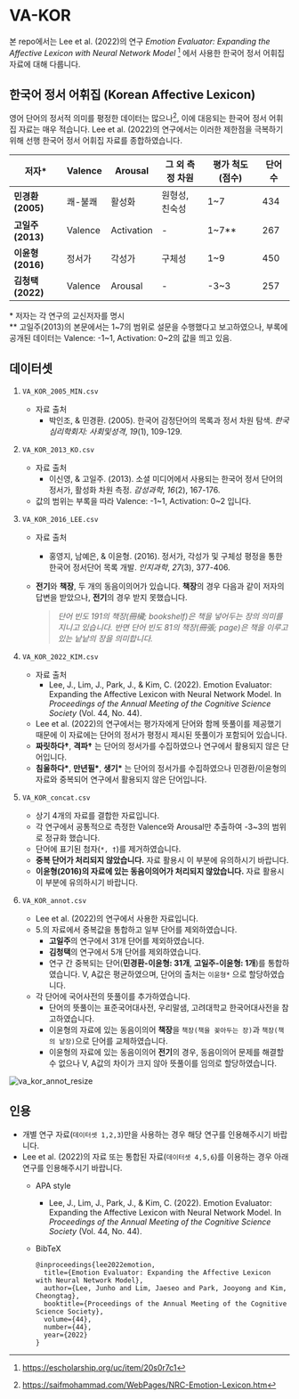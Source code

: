 # VA-KOR

본 repo에서는 Lee et al. (2022)의 연구 *Emotion Evaluator: Expanding the Affective Lexicon with Neural Network Model* [^1] 에서 사용한 한국어 정서 어휘집 자료에 대해 다룹니다.

## 한국어 정서 어휘집 (Korean Affective Lexicon)

영어 단어의 정서적 의미를 평정한 데이터는 많으나[^2], 이에 대응되는 한국어 정서 어휘집 자료는 매우 적습니다. Lee et al. (2022)의 연구에서는 이러한 제한점을 극복하기 위해 선행 한국어 정서 어휘집 자료를 종합하였습니다.



| **저자***       | **Valence** | **Arousal** | **그 외 측정 차원** | **평가 척도(점수)** | **단어 수** |
|---------------|-------------|-------------|---------------|---------------|----------|
| **민경환(2005)** | 쾌-불쾌        | 활성화         | 원형성, 친숙성      | 1~7           | 434      |
| **고일주(2013)** | Valence     | Activation  | -             | 1~7**         | 267      |
| **이윤형(2016)** | 정서가         | 각성가         | 구체성           | 1~9           | 450      |
| **김청택(2022)** | Valence     | Arousal     | -             | -3~3          | 257      |

\* 저자는 각 연구의 교신저자를 명시  
\** 고일주(2013)의 본문에서는 1~7의 범위로 설문을 수행했다고 보고하였으나, 부록에 공개된 데이터는 Valence: -1\~1, Activation: 0\~2의 값을 띄고 있음.





## 데이터셋

1. `VA_KOR_2005_MIN.csv`  
   - 자료 출처
     - 박인조, & 민경환. (2005). 한국어 감정단어의 목록과 정서 차원 탐색. *한국심리학회지: 사회및성격*, *19*(1), 109-129.  
  
2. `VA_KOR_2013_KO.csv`  
   - 자료 출처
     - 이신영, & 고일주. (2013). 소셜 미디어에서 사용되는 한국어 정서 단어의 정서가, 활성화 차원 측정. *감성과학*, *16*(2), 167-176.
   - 값의 범위는 부록을 따라 Valence: -1\~1, Activation: 0\~2 입니다.
   
3. `VA_KOR_2016_LEE.csv`  
   - 자료 출처
     - 홍영지, 남예은, & 이윤형. (2016). 정서가, 각성가 및 구체성 평정을 통한 한국어 정서단어 목록 개발. *인지과학*, *27*(3), 377-406.  
   - **전기**와 **책장**, 두 개의 동음이의어가 있습니다. **책장**의 경우 다음과 같이 저자의 답변을 받았으나, **전기**의 경우 받지 못했습니다.

      > *단어 빈도 191의 책장(冊欌; bookshelf)은 책을 넣어두는 장의 의미를 지니고 있습니다. 반면 단어 빈도 81의 책장(冊張; page)은 책을 이루고 있는 낱낱의 장을 의미합니다.*
      
4. `VA_KOR_2022_KIM.csv`  
   - 자료 출처  
     - Lee, J., Lim, J., Park, J., & Kim, C. (2022). Emotion Evaluator: Expanding the Affective Lexicon with Neural Network Model. In *Proceedings of the Annual Meeting of the Cognitive Science Society* (Vol. 44, No. 44).  
   - Lee et al. (2022)의 연구에서는 평가자에게 단어와 함께 뜻풀이를 제공했기 때문에 이 자료에는 단어의 정서가 평정시 제시된 뜻풀이가 포함되어 있습니다.
   - **짜릿하다†**, **격파†** 는 단어의 정서가를 수집하였으나 연구에서 활용되지 않은 단어입니다.
   - **침울하다\***, **만년필\***, **생기\*** 는 단어의 정서가를 수집하였으나 민경환/이윤형의 자료와 중복되어 연구에서 활용되지 않은 단어입니다.

   

5. `VA_KOR_concat.csv`

   - 상기 4개의 자료를 결합한 자료입니다.
   - 각 연구에서 공통적으로 측정한 Valence와 Arousal만 추출하여 -3\~3의 범위로 정규화 했습니다.
   - 단어에 표기된 첨자(`*, †`)를 제거하였습니다.
   - **중복 단어가 처리되지 않았습니다.** 자료 활용시 이 부분에 유의하시기 바랍니다.
   - **이윤형(2016)의 자료에 있는 동음이의어가 처리되지 않았습니다.** 자료 활용시 이 부분에 유의하시기 바랍니다.

   

6. `VA_KOR_annot.csv`

   - Lee et al. (2022)의 연구에서 사용한 자료입니다. 
   - 5.의 자료에서 중복값을 통합하고 일부 단어를 제외하였습니다.
     - **고일주**의 연구에서 31개 단어를 제외하였습니다.
     - **김청택**의 연구에서 5개 단어를 제외하였습니다.
     - 연구 간 중복되는 단어(**민경환\-이윤형: 31개**, **고일주\-이윤형: 1개**)를 통합하였습니다. V, A값은 평균하였으며, 단어의 출처는 `이윤형*` 으로 할당하였습니다.
   - 각 단어에 국어사전의 뜻풀이를 추가하였습니다.
     - 단어의 뜻풀이는 표준국어대사전, 우리말샘, 고려대학교 한국어대사전을 참고하였습니다.
     - 이윤형의 자료에 있는 동음이의어 **책장**을 `책장(책을 꽂아두는 장)`과 `책장(책의 낱장)`으로 단어를 교체하였습니다.
     - 이윤형의 자료에 있는 동음이의어 **전기**의 경우, 동음이의어 문제를 해결할 수 없으나 V, A값의 차이가 크지 않아 뜻풀이를 임의로 할당하였습니다.


![va_kor_annot_resize](https://github.com/smbslt3/VA-KOR/assets/41793074/88e4108b-bfb7-4448-b299-fbf4a698c23e)



## 인용

- 개별 연구 자료(`데이터셋 1,2,3`)만을 사용하는 경우 해당 연구를 인용해주시기 바랍니다.
- Lee et al. (2022)의 자료 또는 통합된 자료(`데이터셋 4,5,6`)를 이용하는 경우 아래 연구를 인용해주시기 바랍니다.
  - APA style
    - Lee, J., Lim, J., Park, J., & Kim, C. (2022). Emotion Evaluator: Expanding the Affective Lexicon with Neural Network Model. In *Proceedings of the Annual Meeting of the Cognitive Science Society* (Vol. 44, No. 44).
  - BibTeX

        @inproceedings{lee2022emotion,
          title={Emotion Evaluator: Expanding the Affective Lexicon with Neural Network Model},
          author={Lee, Junho and Lim, Jaeseo and Park, Jooyong and Kim, Cheongtag},
          booktitle={Proceedings of the Annual Meeting of the Cognitive Science Society},
          volume={44},
          number={44},
          year={2022}
        }




[^1]: https://escholarship.org/uc/item/20s0r7c1
[^2]: https://saifmohammad.com/WebPages/NRC-Emotion-Lexicon.htm 
